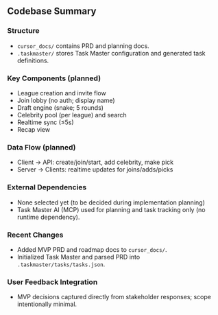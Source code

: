 ## Codebase Summary

### Structure
- `cursor_docs/` contains PRD and planning docs.
- `.taskmaster/` stores Task Master configuration and generated task definitions.

### Key Components (planned)
- League creation and invite flow
- Join lobby (no auth; display name)
- Draft engine (snake; 5 rounds)
- Celebrity pool (per league) and search
- Realtime sync (≤5s)
- Recap view

### Data Flow (planned)
- Client → API: create/join/start, add celebrity, make pick
- Server → Clients: realtime updates for joins/adds/picks

### External Dependencies
- None selected yet (to be decided during implementation planning)
- Task Master AI (MCP) used for planning and task tracking only (no runtime dependency).

### Recent Changes
- Added MVP PRD and roadmap docs to `cursor_docs/`.
- Initialized Task Master and parsed PRD into `.taskmaster/tasks/tasks.json`.

### User Feedback Integration
- MVP decisions captured directly from stakeholder responses; scope intentionally minimal.


